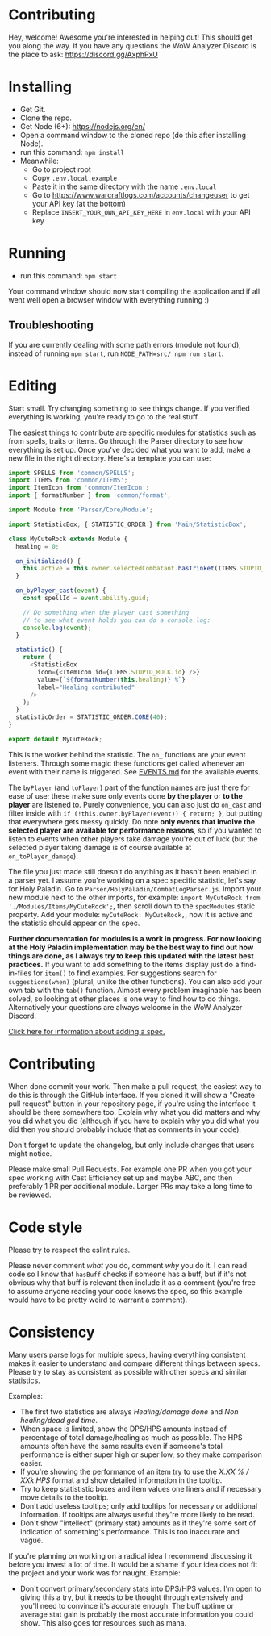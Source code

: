 # Contributing

Hey, welcome! Awesome you're interested in helping out! This should get you along the way. If you have any questions the WoW Analyzer Discord is the place to ask: https://discord.gg/AxphPxU

# Installing

 * Get Git.
 * Clone the repo.
 * Get Node (6+): https://nodejs.org/en/
 * Open a command window to the cloned repo (do this after installing Node).
 * run this command: `npm install`
 * Meanwhile:
    * Go to project root
    * Copy `.env.local.example`
    * Paste it in the same directory with the name `.env.local`
    * Go to https://www.warcraftlogs.com/accounts/changeuser to get your API key (at the bottom)
    * Replace `INSERT_YOUR_OWN_API_KEY_HERE` in `env.local` with your API key

# Running

 * run this command: `npm start`

Your command window should now start compiling the application and if all went well open a browser window with everything running :)

## Troubleshooting

If you are currently dealing with some path errors (module not found), instead of running `npm start`, run `NODE_PATH=src/ npm run start`.

# Editing

Start small. Try changing something to see things change. If you verified everything is working, you're ready to go to the real stuff.

The easiest things to contribute are specific modules for statistics such as from spells, traits or items. Go through the Parser directory to see how everything is set up. Once you've decided what you want to add, make a new file in the right directory. Here's a template you can use:

```js
import SPELLS from 'common/SPELLS';
import ITEMS from 'common/ITEMS';
import ItemIcon from 'common/ItemIcon';
import { formatNumber } from 'common/format';

import Module from 'Parser/Core/Module';

import StatisticBox, { STATISTIC_ORDER } from 'Main/StatisticBox';

class MyCuteRock extends Module {
  healing = 0;

  on_initialized() {
  	this.active = this.owner.selectedCombatant.hasTrinket(ITEMS.STUPID_ROCK.id);
  }

  on_byPlayer_cast(event) {
    const spellId = event.ability.guid;

    // Do something when the player cast something
    // to see what event holds you can do a console.log:
    console.log(event);
  }

  statistic() {
    return (
      <StatisticBox
        icon={<ItemIcon id={ITEMS.STUPID_ROCK.id} />}
        value={`${formatNumber(this.healing)} %`}
        label="Healing contributed"
      />
    );
  }
  statisticOrder = STATISTIC_ORDER.CORE(40);
}

export default MyCuteRock;
```

This is the worker behind the statistic. The `on_` functions are your event listeners. Through some magic these functions get called whenever an event with their name is triggered. See [EVENTS.md](EVENTS.md) for the available events.

The `byPlayer` (and `toPlayer`) part of the function names are just there for ease of use; these make sure only events done **by the player** or **to the player** are listened to. Purely convenience, you can also just do `on_cast` and filter inside with `if (!this.owner.byPlayer(event)) { return; }`, but putting that everywhere gets messy quickly. Do note **only events that involve the selected player are available for performance reasons**, so if you wanted to listen to events when other players take damage you're out of luck (but the selected player taking damage is of course available at `on_toPlayer_damage`).

The file you just made still doesn't do anything as it hasn't been enabled in a parser yet. I assume you're working on a spec specific statistic, let's say for Holy Paladin. Go to `Parser/HolyPaladin/CombatLogParser.js`. Import your new module next to the other imports, for example: `import MyCuteRock from './Modules/Items/MyCuteRock';`, then scroll down to the `specModules` static property. Add your module: `myCuteRock: MyCuteRock,`, now it is active and the statistic should appear on the spec.

**Further documentation for modules is a work in progress. For now looking at the Holy Paladin implementation may be the best way to find out how things are done, as I always try to keep this updated with the latest best practices.** If you want to add something to the items display just do a find-in-files for `item()` to find examples. For suggestions search for `suggestions(when)` (plural, unlike the other functions). You can also add your own tab with the `tab()` function. Almost every problem imaginable has been solved, so looking at other places is one way to find how to do things. Alternatively your questions are always welcome in the WoW Analyzer Discord.

[Click here for information about adding a spec.](CONTRIBUTING.NEW_SPEC.md)

# Contributing

When done commit your work.
Then make a pull request, the easiest way to do this is through the GitHub interface. If you cloned it will show a "Create pull request" button in your repository page, if you're using the interface it should be there somewhere too. Explain why what you did matters and why you did what you did (although if you have to explain why you did what you did then you should probably include that as comments in your code).

Don't forget to update the changelog, but only include changes that users might notice.

Please make small Pull Requests. For example one PR when you got your spec working with Cast Efficiency set up and maybe ABC, and then preferably 1 PR per additional module. Larger PRs may take a long time to be reviewed.

# Code style

Please try to respect the eslint rules.

Please never comment *what* you do, comment *why* you do it. I can read code so I know that `hasBuff` checks if someone has a buff, but if it's not obvious why that buff is relevant then include it as a comment (you're free to assume anyone reading your code knows the spec, so this example would have to be pretty weird to warrant a comment).

# Consistency

Many users parse logs for multiple specs, having everything consistent makes it easier to understand and compare different things between specs. Please try to stay as consistent as possible with other specs and similar statistics.

Examples:
* The first two statistics are always *Healing/damage done* and *Non healing/dead gcd time*.
* When space is limited, show the DPS/HPS amounts instead of percentage of total damage/healing as much as possible. The HPS amounts often have the same results even if someone's total performance is either super high or super low, so they make comparison easier.
* If you're showing the performance of an item try to use the *X.XX % / XXk HPS* format and show detailed information in the tooltip.
* Try to keep statististic boxes and item values one liners and if necessary move details to the tooltip.
* Don't add useless tooltips; only add tooltips for necessary or additional information. If tooltips are always useful they're more likely to be read.
* Don't show "intellect" (primary stat) amounts as if they're some sort of indication of something's performance. This is too inaccurate and vague.

If you're planning on working on a radical idea I recommend discussing it before you invest a lot of time. It would be a shame if your idea does not fit the project and your work was for naught. Example:
* Don't convert primary/secondary stats into DPS/HPS values. I'm open to giving this a try, but it needs to be thought through extensively and you'll need to convince it's accurate enough. The buff uptime or average stat gain is probably the most accurate information you could show. This also goes for resources such as mana.
